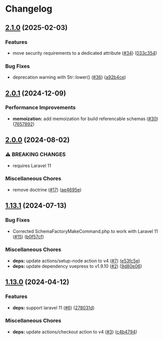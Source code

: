 # Changelog

## [2.1.0](https://github.com/Nova-Edge/laravel-openapi/compare/v2.0.1...v2.1.0) (2025-02-03)


### Features

* move security requirements to a dedicated attribute ([#34](https://github.com/Nova-Edge/laravel-openapi/issues/34)) ([033c354](https://github.com/Nova-Edge/laravel-openapi/commit/033c354c47cab100d0bbb0354d4f0709e0484379))


### Bug Fixes

* deprecation warning with Str::lower() ([#36](https://github.com/Nova-Edge/laravel-openapi/issues/36)) ([a92b4ce](https://github.com/Nova-Edge/laravel-openapi/commit/a92b4ce171daa721c94da23e42bf02c4f5896951))

## [2.0.1](https://github.com/TartanLeGrand/laravel-openapi/compare/v2.0.0...v2.0.1) (2024-12-09)


### Performance Improvements

* **memoization:** add memoization for build referencable schemas ([#30](https://github.com/TartanLeGrand/laravel-openapi/issues/30)) ([7657892](https://github.com/TartanLeGrand/laravel-openapi/commit/765789290c4b43dedf3f7e4f96ef32cbe82a9087))

## [2.0.0](https://github.com/TartanLeGrand/laravel-openapi/compare/v1.13.1...v2.0.0) (2024-08-02)


### ⚠ BREAKING CHANGES

* requires Laravel 11

### Miscellaneous Chores

* remove doctrine ([#17](https://github.com/TartanLeGrand/laravel-openapi/issues/17)) ([ae4695e](https://github.com/TartanLeGrand/laravel-openapi/commit/ae4695e9973fe6b9e70c4c132bdc324c57075635))

## [1.13.1](https://github.com/TartanLeGrand/laravel-openapi/compare/v1.13.0...v1.13.1) (2024-07-13)


### Bug Fixes

* Corrected SchemaFactoryMakeCommand.php to work with Laravel 11 ([#15](https://github.com/TartanLeGrand/laravel-openapi/issues/15)) ([b0f57cf](https://github.com/TartanLeGrand/laravel-openapi/commit/b0f57cf0b56a0edbe686a0202631e9cfc9b8283a))


### Miscellaneous Chores

* **deps:** update actions/setup-node action to v4 ([#7](https://github.com/TartanLeGrand/laravel-openapi/issues/7)) ([e53fc5e](https://github.com/TartanLeGrand/laravel-openapi/commit/e53fc5e09aadbbc40f63cfa236155e57a23630a6))
* **deps:** update dependency vuepress to v1.9.10 ([#2](https://github.com/TartanLeGrand/laravel-openapi/issues/2)) ([9d80e06](https://github.com/TartanLeGrand/laravel-openapi/commit/9d80e069c75cb65fe73a5fcd6f994e3c453a15f7))

## [1.13.0](https://github.com/TartanLeGrand/laravel-openapi/compare/v1.12.0...v1.13.0) (2024-04-12)


### Features

* **deps:** support laravel 11 ([#6](https://github.com/TartanLeGrand/laravel-openapi/issues/6)) ([278031d](https://github.com/TartanLeGrand/laravel-openapi/commit/278031da0d02bcc6b204ab61390e7e4c91de391d))


### Miscellaneous Chores

* **deps:** update actions/checkout action to v4 ([#3](https://github.com/TartanLeGrand/laravel-openapi/issues/3)) ([c4b4794](https://github.com/TartanLeGrand/laravel-openapi/commit/c4b479401102b88bd6e6ea06ba2610288dbb292d))
